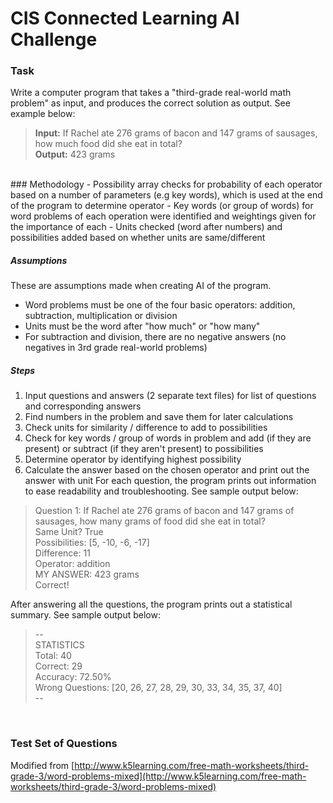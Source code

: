 # CIS Connected Learning AI Challenge

### Task
Write a computer program that takes a "third-grade real-world math problem" as input, and produces the correct solution
as output. See example below:

> **Input:** If Rachel ate 276 grams of bacon and 147 grams of sausages, how much food did she eat in total?<br/>
> **Output:** 423 grams

<br/>
### Methodology
- Possibility array checks for probability of each operator based on a number of parameters (e.g key words), which is
used at the end of the program to determine operator
- Key words (or group of words) for word problems of each operation were identified and weightings given for the
importance of each
- Units checked (word after numbers) and possibilities added based on whether units are same/different

##### Assumptions
These are assumptions made when creating AI of the program.
- Word problems must be one of the four basic operators: addition, subtraction, multiplication or division
- Units must be the word after "how much" or "how many"
- For subtraction and division, there are no negative answers (no negatives in 3rd grade real-world problems)

##### Steps
1. Input questions and answers (2 separate text files) for list of questions and corresponding answers
2. Find numbers in the problem and save them for later calculations
3. Check units for similarity / difference to add to possibilities
4. Check for key words / group of words in problem and add (if they are present) or subtract (if they aren't present) to
possibilities
5. Determine operator by identifying highest possibility
6. Calculate the answer based on the chosen operator and print out the answer with unit
For each question, the program prints out information to ease readability and troubleshooting. See sample output below:

> Question 1: If Rachel ate 276 grams of bacon and 147 grams of sausages, how many grams of food did she eat in total?<br/>
> Same Unit? True<br/>
> Possibilities: [5, -10, -6, -17]<br/>
> Difference: 11<br/>
> Operator: addition<br/>
> MY ANSWER: 423 grams<br/>
> Correct!<br/>

After answering all the questions, the program prints out a statistical summary. See sample output below: 

> &#45;&#45;<br/>
> STATISTICS<br/>
> Total: 40<br/>
> Correct: 29<br/>
> Accuracy: 72.50%<br/>
> Wrong Questions: [20, 26, 27, 28, 29, 30, 33, 34, 35, 37, 40]<br/>
> &#45;&#45;

<br/>

### Test Set of Questions
Modified from [http://www.k5learning.com/free-math-worksheets/third-grade-3/word-problems-mixed](http://www.k5learning.com/free-math-worksheets/third-grade-3/word-problems-mixed)
